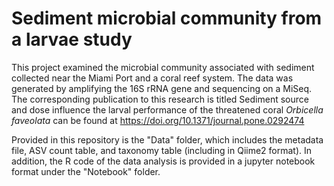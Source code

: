 # Sediment microbial community from a larvae study
This project examined the microbial community associated with sediment collected near the Miami Port and a coral reef system. The data was generated by amplifying the 16S rRNA gene and sequencing on a MiSeq. The corresponding publication to this research is titled Sediment source and dose influence the larval performance of the threatened coral _Orbicella faveolata_ can be found at https://doi.org/10.1371/journal.pone.0292474

Provided in this repository is the "Data" folder, which includes the metadata file, ASV count table, and taxonomy table (including in Qiime2 format). In addition, the R code of the data analysis is provided in a jupyter notebook format under the "Notebook" folder.
